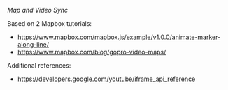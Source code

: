 *Map and Video Sync*

Based on 2 Mapbox tutorials:

* https://www.mapbox.com/mapbox.js/example/v1.0.0/animate-marker-along-line/
* https://www.mapbox.com/blog/gopro-video-maps/

Additional references:

* https://developers.google.com/youtube/iframe_api_reference